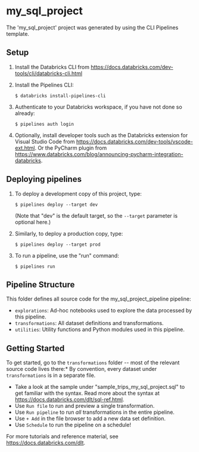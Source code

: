 # my_sql_project

The 'my_sql_project' project was generated by using the CLI Pipelines template.

## Setup

1. Install the Databricks CLI from https://docs.databricks.com/dev-tools/cli/databricks-cli.html

2. Install the Pipelines CLI:
   ```
   $ databricks install-pipelines-cli
   ```

3. Authenticate to your Databricks workspace, if you have not done so already:
    ```
    $ pipelines auth login
    ```

4. Optionally, install developer tools such as the Databricks extension for Visual Studio Code from
   https://docs.databricks.com/dev-tools/vscode-ext.html. Or the PyCharm plugin from
   https://www.databricks.com/blog/announcing-pycharm-integration-databricks.


## Deploying pipelines

1. To deploy a development copy of this project, type:
    ```
    $ pipelines deploy --target dev
    ```
    (Note that "dev" is the default target, so the `--target` parameter
    is optional here.)

2. Similarly, to deploy a production copy, type:
   ```
   $ pipelines deploy --target prod
   ```

3. To run a pipeline, use the "run" command:
   ```
   $ pipelines run
   ```

## Pipeline Structure

This folder defines all source code for the my_sql_project_pipeline pipeline:

- `explorations`: Ad-hoc notebooks used to explore the data processed by this pipeline.
- `transformations`: All dataset definitions and transformations.
- `utilities`: Utility functions and Python modules used in this pipeline.

## Getting Started

To get started, go to the `transformations` folder -- most of the relevant source code lives there:* By convention, every dataset under `transformations` is in a separate file.
* Take a look at the sample under "sample_trips_my_sql_project.sql" to get familiar with the syntax.
  Read more about the syntax at https://docs.databricks.com/dlt/sql-ref.html.
* Use `Run file` to run and preview a single transformation.
* Use `Run pipeline` to run _all_ transformations in the entire pipeline.
* Use `+ Add` in the file browser to add a new data set definition.
* Use `Schedule` to run the pipeline on a schedule!

For more tutorials and reference material, see https://docs.databricks.com/dlt.
